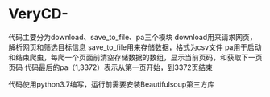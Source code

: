 # VeryCD-
代码主要分为download、save_to_file、pa三个模块
download用来请求网页，解析网页和筛选目标信息
save_to_file用来存储数据，格式为csv文件
pa用于启动和结束爬虫，每爬一个页面前清空存储数据的数组，显示当前页码，和获取下一页页码
代码最后的pa（1,3372）表示从第一页开始，到3372页结束

代码使用python3.7编写，运行前需要安装Beautifulsoup第三方库
